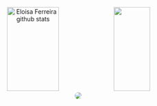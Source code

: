 


<div align="center">  
  <img width="49%" height="195px" src="https://github-readme-stats.vercel.app/api?username=eloisaferreiras&show_icons=true&count_private=true&hide_border=true&title_color=1E90FF&icon_color=ADD8E6&text_color=ADD8E6&bg_color=0d1117" alt="Eloisa Ferreira github stats" /> 
  <img width="41%" height="195px" src="https://github-readme-stats.vercel.app/api/top-langs/?username=eloisaferreiras&layout=compact&hide_border=true&title_color=1E90FF&text_color=ADD8E6&bg_color=0d1117" />
</div>

<div align="center"> 
<a href="https://www.linkedin.com/in/eloisa-souza-7bb9401a1/" target="_blank"><img src="https://img.shields.io/badge/-LinkedIn-%230077B5?style=for-the-badge&logo=linkedin&logoColor=white" style="border-radius: 30px" target="_blank"></a> 
 </div>
 

